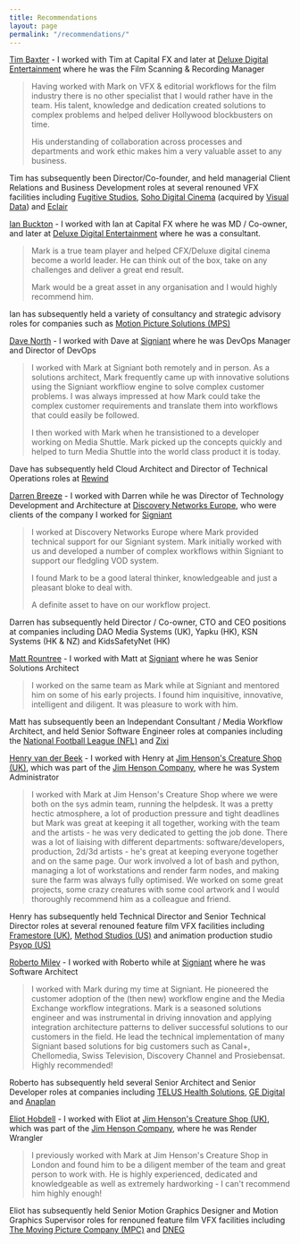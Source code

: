 ```yaml
---
title: Recommendations
layout: page
permalink: "/recommendations/"
---
```

[Tim Baxter](https://www.linkedin.com/mwlite/in/tim-baxter-film-tv-vfx) - I worked with Tim at Capital FX and later at [Deluxe Digital Entertainment](https://en.m.wikipedia.org/wiki/Deluxe_Entertainment_Services_Group) where he was the Film Scanning & Recording Manager

> Having worked with Mark on VFX & editorial workflows for the film industry there is no other specialist that I would rather have in the team. His talent, knowledge and dedication created solutions to complex problems and helped deliver Hollywood blockbusters on time.
>
> His understanding of collaboration across processes and departments and work ethic makes him a very valuable asset to any business.

Tim has subsequently been Director/Co-founder, and held managerial Client Relations and Business Development roles at several renouned VFX facilities including [Fugitive Studios](http://www.wearefugitives.com), [Soho Digital Cinema](https://www.broadcastnow.co.uk/tech/visual-data-media-services-acquires-soho-digital-cinema/5138899.article) (acquired by [Visual Data](https://www.visualdatamedia.com/distribution/dcinema-mastering-and-distribution/ )) and [Eclair](https://eclair.digital/en?action)

[Ian Buckton](https://www.linkedin.com/mwlite/in/ian-buckton-9b550150) - I worked with Ian at Capital FX where he was MD / Co-owner, and later at [Deluxe Digital Entertainment](https://en.m.wikipedia.org/wiki/Deluxe_Entertainment_Services_Group) where he was a consultant.

> Mark is a true team player and helped CFX/Deluxe digital cinema become a world leader. He can think out of the box, take on any challenges and deliver a great end result. 
>
> Mark would be a great asset in any organisation and I would highly recommend him.

Ian has subsequently held a variety of consultancy and strategic advisory roles for companies such as [Motion Picture Solutions (MPS)](https://www.motionpicturesolutions.com)

[Dave North](https://www.linkedin.com/mwlite/in/dnorth98) - I worked with Dave at [Signiant](https://www.signiant.com) where he was DevOps Manager and Director of DevOps

> I worked with Mark at Signiant both remotely and in person. As a solutions architect, Mark frequently came up with innovative solutions using the Signiant workfliow engine to solve complex customer problems. I was always impressed at how Mark could take the complex customer requirements and translate them into workflows that could easily be followed.
>
> I then worked with Mark when he transistioned to a developer working on Media Shuttle. Mark picked up the concepts quickly and helped to turn Media Shuttle into the world class product it is today.

Dave has subsequently held Cloud Architect and Director of Technical Operations roles at [Rewind](https://rewind.io)

[Darren Breeze](https://www.linkedin.com/mwlite/in/darrenbreeze) - I worked with Darren while he was Director of Technology Development and Architecture at [Discovery Networks Europe](https://corporate.discovery.com), who were clients of the company I worked for [Signiant](https://www.signiant.com)

> I worked at Discovery Networks Europe where Mark provided technical support for our Signiant system. Mark initially worked with us and developed a number of complex workflows within Signiant to support our fledgling VOD system.
>
> I found Mark to be a good lateral thinker, knowledgeable and just a pleasant bloke to deal with.
>
> A definite asset to have on our workflow project.

Darren has subsequently held Director / Co-owner, CTO and CEO positions at companies including DAO Media Systems (UK), Yapku (HK), KSN Systems (HK & NZ) and KidsSafetyNet (HK)

[Matt Rountree](https://www.linkedin.com/mwlite/in/matt-rowntree-0110412) - I worked with Matt at [Signiant](https://www.signiant.com) where he was Senior Solutions Architect

> I worked on the same team as Mark while at Signiant and mentored him on some of his early projects. I found him inquisitive, innovative, intelligent and diligent. It was pleasure to work with him.

Matt has subsequently been an Independant Consultant / Media Workflow Architect, and held Senior Software Engineer roles at companies including the [National Football League (NFL)](https://en.m.wikipedia.org/wiki/National_Football_League) and [Zixi](https://zixi.com)

[Henry van der Beek](https://www.linkedin.com/mwlite/in/ninhenzo64) - I worked with Henry at [Jim Henson's Creature Shop (UK)](https://en.m.wikipedia.org/wiki/Jim_Henson%27s_Creature_Shop), which was part of the [Jim Henson Company](https://en.m.wikipedia.org/wiki/The_Jim_Henson_Company), where he was System Administrator

> I worked with Mark at Jim Henson's Creature Shop where we were both on the sys admin team, running the helpdesk. It was a pretty hectic atmosphere, a lot of production pressure and tight deadlines but Mark was great at keeping it all together, working with the team and the artists - he was very dedicated to getting the job done. There was a lot of liaising with different departments: software/developers, production, 2d/3d artists - he's great at keeping everyone together and on the same page. Our work involved a lot of bash and python, managing a lot of workstations and render farm nodes, and making sure the farm was always fully optimised. We worked on some great projects, some crazy creatures with some cool artwork and I would thoroughly recommend him as a colleague and friend.

Henry has subsequently held Technical Director and Senior Technical Director roles at several renouned feature film VFX facilities including [Framestore (UK)](https://en.m.wikipedia.org/wiki/Framestore), [Method Studios (US)](https://en.m.wikipedia.org/wiki/Method_Studios) and animation production studio [Psyop (US)](https://en.m.wikipedia.org/wiki/Psyop_(company))

[Roberto Milev](https://www.linkedin.com/mwlite/in/robertomilev) - I worked with Roberto while at [Signiant](https://www.signiant.com) where he was Software Architect

> I worked with Mark during my time at Signiant. He pioneered the customer adoption of the (then new) workflow engine and the Media Exchange workflow integrations. Mark is a seasoned solutions engineer and was instrumental in driving innovation and applying integration architecture patterns to deliver successful solutions to our customers in the field. He lead the technical implementation of many Signiant based solutions for big customers such as Canal+, Chellomedia, Swiss Television, Discovery Channel and Prosiebensat. Highly recommended!

Roberto has subsequently held several Senior Architect and Senior Developer roles at companies including [TELUS Health Solutions](https://www.telus.com), [GE Digital](https://www.ge.com/digital) and [Anaplan](https://www.anaplan.com)

[Eliot Hobdell](https://www.linkedin.com/mwlite/in/eliot-hobdell-50b33710) - I worked with Eliot at [Jim Henson's Creature Shop (UK)](https://en.m.wikipedia.org/wiki/Jim_Henson%27s_Creature_Shop), which was part of the [Jim Henson Company](https://en.m.wikipedia.org/wiki/The_Jim_Henson_Company), where he was Render Wrangler

> I previously worked with Mark at Jim Henson's Creature Shop in London and found him to be a diligent member of the team and great person to work with. He is highly experienced, dedicated and knowledgeable as well as extremely hardworking - I can't recommend him highly enough!

Eliot has subsequently held Senior Motion Graphics Designer and Motion Graphics Supervisor roles for renouned feature film VFX facilities including [The Moving Picture Company (MPC)](https://en.m.wikipedia.org/wiki/Moving_Picture_Company) and [DNEG](https://en.m.wikipedia.org/wiki/DNEG)
